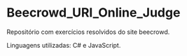 # Beecrowd_URI_Online_Judge

Repositório com exercícios resolvidos do site beecrowd.

Linguagens utilizadas: C# e JavaScript.
